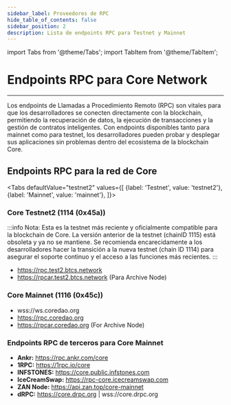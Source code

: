 ```yaml
---
sidebar_label: Proveedores de RPC
hide_table_of_contents: false
sidebar_position: 2
description: Lista de endpoints RPC para Testnet y Mainnet
---
```


import Tabs from '@theme/Tabs';
import TabItem from '@theme/TabItem';

# Endpoints RPC para Core Network

---

Los endpoints de Llamadas a Procedimiento Remoto (RPC) son vitales para que los desarrolladores se conecten directamente con la blockchain, permitiendo la recuperación de datos, la ejecución de transacciones y la gestión de contratos inteligentes. Con endpoints disponibles tanto para mainnet como para testnet, los desarrolladores pueden probar y desplegar sus aplicaciones sin problemas dentro del ecosistema de la blockchain Core.

## Endpoints RPC para la red de Core

<Tabs defaultValue="testnet2" values={[
{label: 'Testnet', value: 'testnet2'},
{label: 'Mainnet', value: 'mainnet'},
]}>
<TabItem value="testnet2">

### Core Testnet2 (1114 (0x45a))

:::info
Nota: Esta es la testnet más reciente y oficialmente compatible para la blockchain de Core. La versión anterior de la testnet (chainID 1115) está obsoleta y ya no se mantiene. Se recomienda encarecidamente a los desarrolladores hacer la transición a la nueva testnet (chain ID 1114) para asegurar el soporte continuo y el acceso a las funciones más recientes.
:::

- https://rpc.test2.btcs.network
- https://rpcar.test2.btcs.network (Para Archive Node)

</TabItem>

<TabItem value="mainnet">

### Core Mainnet (1116 (0x45c))

- wss://ws.coredao.org
- https://rpc.coredao.org
- https://rpcar.coredao.org (For Archive Node)

</TabItem>
</Tabs>


### Endpoints RPC de terceros para Core Mainnet

- **Ankr:** https://rpc.ankr.com/core
- **1RPC:** https://1rpc.io/core
- **INFSTONES:** https://core.public.infstones.com
- **IceCreamSwap:** https://rpc-core.icecreamswap.com
- **ZAN Node:** https://api.zan.top/core-mainnet
- **dRPC:** https://core.drpc.org | wss://core.drpc.org

